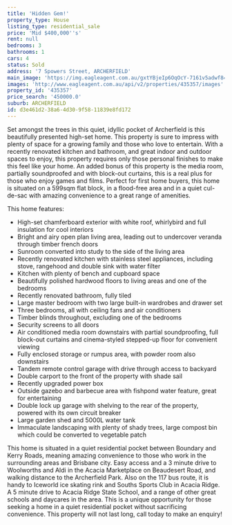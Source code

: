 ```yaml
---
title: 'Hidden Gem!'
property_type: House
listing_type: residential_sale
price: 'Mid $400,000''s'
rent: null
bedrooms: 3
bathrooms: 1
cars: 4
status: Sold
address: '7 Spowers Street, ARCHERFIELD'
main_image: 'https://img.eagleagent.com.au/gxtYBjeIp6OqOcY-7161v5adwf8=/1280x854/smart/https://s3-us-west-2.amazonaws.com/eagleagent-orig/images/6823563/122124382-image-M.jpg'
images: 'http://www.eagleagent.com.au/api/v2/properties/435357/images'
property_id: '435357'
price_search: '450000.0'
suburb: ARCHERFIELD
id: d3e461d2-38a6-4d30-9f58-11839e8fd172
---
```

Set amongst the trees in this quiet, idyllic pocket of Archerfield is this beautifully presented high-set home. This property is sure to impress with plenty of space for a growing family and those who love to entertain. With a recently renovated kitchen and bathroom, and great indoor and outdoor spaces to enjoy, this property requires only those personal finishes to make this feel like your home. An added bonus of this property is the media room, partially soundproofed and with block-out curtains, this is a real plus for those who enjoy games and films. Perfect for first home buyers, this home is situated on a 599sqm flat block, in a flood-free area and in a quiet cul-de-sac with amazing convenience to a great range of amenities.

This home features:

*  High-set chamferboard exterior with white roof, whirlybird and full insulation for cool interiors
*  Bright and airy open plan living area, leading out to undercover veranda through timber french doors
*  Sunroom converted into study to the side of the living area
*  Recently renovated kitchen with stainless steel appliances, including stove, rangehood and double sink with water filter
*  Kitchen with plenty of bench and cupboard space
*  Beautifully polished hardwood floors to living areas and one of the bedrooms
*  Recently renovated bathroom, fully tiled
*  Large master bedroom with two large built-in wardrobes and drawer set
*  Three bedrooms, all with ceiling fans and air conditioners
*  Timber blinds throughout, excluding one of the bedrooms
*  Security screens to all doors
*  Air conditioned media room downstairs with partial soundproofing, full block-out curtains and cinema-styled stepped-up floor for convenient viewing
*  Fully enclosed storage or rumpus area, with powder room also downstairs
*  Tandem remote control garage with drive through access to backyard
*  Double carport to the front of the property with shade sail
*  Recently upgraded power box
*  Outside gazebo and barbecue area with fishpond water feature, great for entertaining
*  Double lock up garage with shelving to the rear of the property, powered with its own circuit breaker
*  Large garden shed and 5000L water tank
*  Immaculate landscaping with plenty of shady trees, large compost bin which could be converted to vegetable patch

This home is situated in a quiet residential pocket between Boundary and Kerry Roads, meaning amazing convenience to those who work in the surrounding areas and Brisbane city. Easy access and a 3 minute drive to Woolworths and Aldi in the Acacia Marketplace on Beaudesert Road, and walking distance to the Archerfield Park. Also on the 117 bus route, it is handy to Iceworld ice skating rink and Souths Sports Club in Acacia Ridge. A 5 minute drive to Acacia Ridge State School, and a range of other great schools and daycares in the area. This is a unique opportunity for those seeking a home in a quiet residential pocket without sacrificing convenience. This property will not last long, call today to make an enquiry!